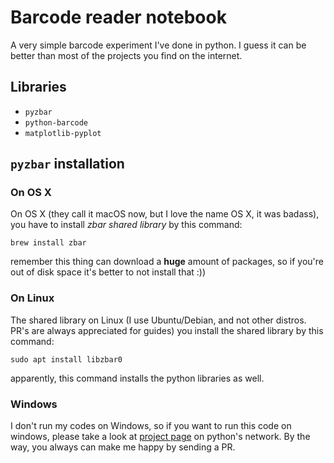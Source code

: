 # Barcode reader notebook

A very simple barcode experiment I've done in python. I guess it can be better than most of the projects you find on the internet. 

## Libraries 

* `pyzbar` 
* `python-barcode`
* `matplotlib-pyplot`

## `pyzbar` installation 

### On OS X 

On OS X (they call it macOS now, but I love the name OS X, it was badass), you have to install _zbar shared library_ by this command:

```
brew install zbar
```

remember this thing can download a __huge__ amount of packages, so if you're out of disk space it's better to not install that :)) 

### On Linux

The shared library on Linux (I use Ubuntu/Debian, and not other distros. PR's are always appreciated for guides) you install the shared library by this command:

```
sudo apt install libzbar0
```

apparently, this command installs the python libraries as well. 

### Windows 

I don't run my codes on Windows, so if you want to run this code on windows, please take a look at [project page](https://pypi.org/project/pyzbar/) on python's network. By the way, you always can make me happy by sending a PR. 
